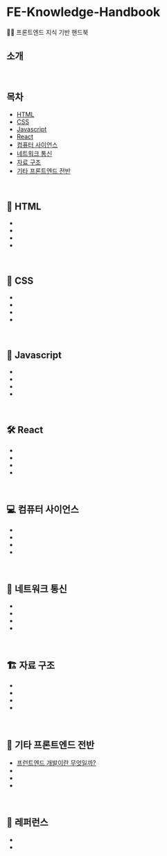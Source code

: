 # FE-Knowledge-Handbook

✍🏻 프론트엔드 지식 기반 핸드북

## 소개

</br>

## 목차

- [HTML](#memo-html)
- [CSS](#crystal_ball-css)
- [Javascript](#pushpin-javascript)
- [React](#hammer_and_wrench-react)
- [컴퓨터 사이언스](#computer-컴퓨터-사이언스)
- [네트워크 통신](#rocket-네트워크-통신)
- [자료 구조](#building_construction-자료-구조)
- [기타 프론트엔드 전반](#cupcake-기타-프론트엔드-전반)

</br>

## :memo: HTML 

- [](https://github.com/ichbinmin2/FE-Knowledge-Handbook/blob/main/HTML/여기에노트제목쓰세요.md)
- []()
- []()
- []()

</br>

## :crystal_ball: CSS

- [](https://github.com/ichbinmin2/FE-Knowledge-Handbook/blob/main/CSS/여기에노트제목쓰세요.md)
- []()
- []()
- []()

</br>

## :pushpin: Javascript

- [](https://github.com/ichbinmin2/FE-Knowledge-Handbook/blob/main/Javascript/여기에노트제목쓰세요.md)
- []()
- []()
- []()

</br>

## :hammer_and_wrench: React

- [](https://github.com/ichbinmin2/FE-Knowledge-Handbook/blob/main/React/여기에노트제목쓰세요.md)
- []()
- []()
- []()

</br>

## :computer: 컴퓨터 사이언스

- [](https://github.com/ichbinmin2/FE-Knowledge-Handbook/blob/main/Computer-Science/여기에노트제목쓰세요.md)
- []()
- []()
- []()

</br>

## :rocket: 네트워크 통신

- [](https://github.com/ichbinmin2/FE-Knowledge-Handbook/blob/main/Network/여기에노트제목쓰세요.md)
- []()
- []()
- []()

</br>

## :building_construction: 자료 구조

- [](https://github.com/ichbinmin2/FE-Knowledge-Handbook/blob/main/Data-Structure/여기에노트제목쓰세요.md)
- []()
- []()
- []()

</br>

## :cupcake: 기타 프론트엔드 전반

- [프런트엔드 개발이란 무엇일까?](https://github.com/ichbinmin2/FE-Knowledge-Handbook/blob/main/Frontend-Etc/프론트엔드-개발이란-무엇일까.md)
- []()
- []()
- []()

</br>

## :round_pushpin: 레퍼런스

- []()
- []()
